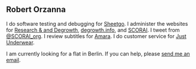 ## Robert Orzanna 
I do software testing and debugging for [Sheetgo](http://sheetgo.com/). I administer the websites for [Research & and Degrowth](http://degrowth.org), [degrowth.info](http://degrowth.info), and [SCORAI](http://scorai.org). I tweet from [@SCORAI_org](https://twitter.com/SCORAI_org). I review subtitles for [Amara](http://amara.org). I do customer service for [Just Underwear](http://justunderwear.de).

I am currently looking for a flat in Berlin. If you can help, please [send me an email](https://orzanna.de/email.png).
